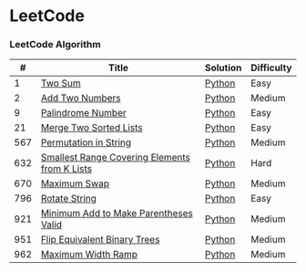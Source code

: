 # LeetCode

### LeetCode Algorithm

| #   | Title                                                                                                                                     | Solution                                                           | Difficulty |
| --- | ----------------------------------------------------------------------------------------------------------------------------------------- | ------------------------------------------------------------------ | ---------- |
| 1   | [Two Sum](https://leetcode.com/problems/two-sum/)                                                                                         | [Python](./Python/two_sum.py)                                      | Easy       |
| 2   | [Add Two Numbers](https://leetcode.com/problems/add-two-numbers/)                                                                         | [Python](./Python/add_two_numbers.py)                              | Medium     |
| 9   | [Palindrome Number](https://leetcode.com/problems/palindrome-number/description/)                                                         | [Python](./Python/palindrome_number.py)                            | Easy       |
| 21  | [Merge Two Sorted Lists](https://leetcode.com/problems/merge-two-sorted-lists/description/)                                               | [Python](./Python/merge_two_sorted_list.py)                        | Easy       |
| 567 | [Permutation in String](https://leetcode.com/problems/permutation-in-string/description/)                                                 | [Python](./Python/permutation_in_string.py)                        | Medium     |
| 632 | [Smallest Range Covering Elements from K Lists](https://leetcode.com/problems/smallest-range-covering-elements-from-k-lists/description/) | [Python](./Python/smallest_range_covering_elements_from_k_list.py) | Hard       |
| 670 | [Maximum Swap](https://leetcode.com/problems/maximum-swap/description/) | [Python](./Python/maximum_swap.py) | Medium       |
| 796 | [Rotate String](https://leetcode.com/problems/rotate-string/description/) | [Python](./Python/rotate_string.py) | Easy       |
| 921 | [Minimum Add to Make Parentheses Valid](https://leetcode.com/problems/minimum-add-to-make-parentheses-valid/description/) | [Python](./Python/minimum_add_to_make_parentheses_valid.py) | Medium       |
| 951 | [Flip Equivalent Binary Trees](https://leetcode.com/problems/flip-equivalent-binary-trees/description/) | [Python](./Python/flip_equivalent_binary_trees.py) | Medium       |
| 962 | [Maximum Width Ramp](https://leetcode.com/problems/flip-equivalent-binary-trees/description/) | [Python](./Python/flip_equivalent_binary_trees.py) | Medium       |
